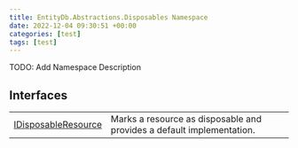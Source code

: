 ```yaml
---
title: EntityDb.Abstractions.Disposables Namespace
date: 2022-12-04 09:30:51 +00:00
categories: [test]
tags: [test]
---
```



TODO: Add Namespace Description

## Interfaces
<table><tr><td><!--/posts/dotnet-entitydb-abstractions-disposables-idisposableresource--><a href='#'>IDisposableResource</a></td><td>
Marks a resource as disposable and provides a default implementation.
</td></tr></table>
